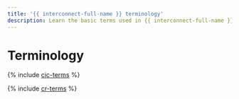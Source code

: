```yaml
---
title: '{{ interconnect-full-name }} terminology'
description: Learn the basic terms used in {{ interconnect-full-name }}.
---
```


# Terminology

{% include [cic-terms](../../_includes/interconnect/terms.md) %}

{% include [cr-terms](../../_includes/cloud-router/terms.md) %}

